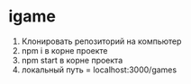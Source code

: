 # igame

1. Клонировать репозиторий на компьютер
2. npm i в корне проекте
3. npm start в корне проекта
4. локальный путь = localhost:3000/games

